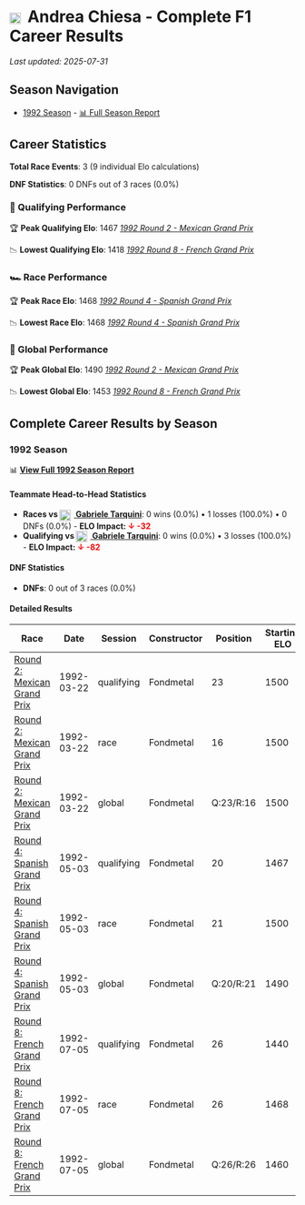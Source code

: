 # <img src="https://upload.wikimedia.org/wikipedia/commons/f/f3/Flag_of_Switzerland.svg" alt="Switzerland" width="20" height="auto" style="vertical-align: middle; margin-right: 5px;" onerror="this.outerHTML='🇨🇭'; this.style.marginRight='5px';"/> Andrea Chiesa - Complete F1 Career Results

*Last updated: 2025-07-31*

## Season Navigation

- [1992 Season](#1992-season) - [📊 Full Season Report](../seasons/1992-season-report)

## Career Statistics

**Total Race Events**: 3 (9 individual Elo calculations)

**DNF Statistics**: 0 DNFs out of 3 races (0.0%)

### 🏁 Qualifying Performance

🏆 **Peak Qualifying Elo**: 1467
   *[1992 Round 2 - Mexican Grand Prix](../seasons/1992-season-report#round-2-mexican-grand-prix)*

📉 **Lowest Qualifying Elo**: 1418
   *[1992 Round 8 - French Grand Prix](../seasons/1992-season-report#round-8-french-grand-prix)*

### 🏎️ Race Performance

🏆 **Peak Race Elo**: 1468
   *[1992 Round 4 - Spanish Grand Prix](../seasons/1992-season-report#round-4-spanish-grand-prix)*

📉 **Lowest Race Elo**: 1468
   *[1992 Round 4 - Spanish Grand Prix](../seasons/1992-season-report#round-4-spanish-grand-prix)*

### 🌟 Global Performance

🏆 **Peak Global Elo**: 1490
   *[1992 Round 2 - Mexican Grand Prix](../seasons/1992-season-report#round-2-mexican-grand-prix)*

📉 **Lowest Global Elo**: 1453
   *[1992 Round 8 - French Grand Prix](../seasons/1992-season-report#round-8-french-grand-prix)*


## Complete Career Results by Season

### 1992 Season

📊 **[View Full 1992 Season Report](../seasons/1992-season-report)**

#### Teammate Head-to-Head Statistics

- **Races vs [<img src="https://upload.wikimedia.org/wikipedia/commons/0/03/Flag_of_Italy.svg" alt="Italy" width="20" height="auto" style="vertical-align: middle; margin-right: 5px;" onerror="this.outerHTML='🇮🇹'; this.style.marginRight='5px';"/> Gabriele Tarquini](gabriele-tarquini)**: 0 wins (0.0%) • 1 losses (100.0%) • 0 DNFs (0.0%) - **ELO Impact: **<span style="color: red;">↓ -32</span>****
- **Qualifying vs [<img src="https://upload.wikimedia.org/wikipedia/commons/0/03/Flag_of_Italy.svg" alt="Italy" width="20" height="auto" style="vertical-align: middle; margin-right: 5px;" onerror="this.outerHTML='🇮🇹'; this.style.marginRight='5px';"/> Gabriele Tarquini](gabriele-tarquini)**: 0 wins (0.0%) • 3 losses (100.0%) - **ELO Impact: **<span style="color: red;">↓ -82</span>****

#### DNF Statistics

- **DNFs**: 0 out of 3 races (0.0%)

#### Detailed Results

| Race | Date | Session | Constructor | Position | Starting ELO | ELO Change | Final ELO | Teammate |
|------|------|---------|-------------|----------|--------------|------------|-----------|----------|
| [Round 2: Mexican Grand Prix](../seasons/1992-season-report#round-2-mexican-grand-prix) | 1992-03-22 | qualifying | Fondmetal | 23 | 1500 | -33 | 1467 | [<img src="https://upload.wikimedia.org/wikipedia/commons/0/03/Flag_of_Italy.svg" alt="Italy" width="20" height="auto" style="vertical-align: middle; margin-right: 5px;" onerror="this.outerHTML='🇮🇹'; this.style.marginRight='5px';"/> Gabriele Tarquini](gabriele-tarquini) |
| [Round 2: Mexican Grand Prix](../seasons/1992-season-report#round-2-mexican-grand-prix) | 1992-03-22 | race | Fondmetal | 16 | 1500 | N/A | 1500 | [<img src="https://upload.wikimedia.org/wikipedia/commons/0/03/Flag_of_Italy.svg" alt="Italy" width="20" height="auto" style="vertical-align: middle; margin-right: 5px;" onerror="this.outerHTML='🇮🇹'; this.style.marginRight='5px';"/> Gabriele Tarquini](gabriele-tarquini) |
| [Round 2: Mexican Grand Prix](../seasons/1992-season-report#round-2-mexican-grand-prix) | 1992-03-22 | global | Fondmetal | Q:23/R:16 | 1500 | -10 | 1490 | [<img src="https://upload.wikimedia.org/wikipedia/commons/0/03/Flag_of_Italy.svg" alt="Italy" width="20" height="auto" style="vertical-align: middle; margin-right: 5px;" onerror="this.outerHTML='🇮🇹'; this.style.marginRight='5px';"/> Gabriele Tarquini](gabriele-tarquini) |
| [Round 4: Spanish Grand Prix](../seasons/1992-season-report#round-4-spanish-grand-prix) | 1992-05-03 | qualifying | Fondmetal | 20 | 1467 | -27 | 1440 | [<img src="https://upload.wikimedia.org/wikipedia/commons/0/03/Flag_of_Italy.svg" alt="Italy" width="20" height="auto" style="vertical-align: middle; margin-right: 5px;" onerror="this.outerHTML='🇮🇹'; this.style.marginRight='5px';"/> Gabriele Tarquini](gabriele-tarquini) |
| [Round 4: Spanish Grand Prix](../seasons/1992-season-report#round-4-spanish-grand-prix) | 1992-05-03 | race | Fondmetal | 21 | 1500 | -32 | 1468 | [<img src="https://upload.wikimedia.org/wikipedia/commons/0/03/Flag_of_Italy.svg" alt="Italy" width="20" height="auto" style="vertical-align: middle; margin-right: 5px;" onerror="this.outerHTML='🇮🇹'; this.style.marginRight='5px';"/> Gabriele Tarquini](gabriele-tarquini) |
| [Round 4: Spanish Grand Prix](../seasons/1992-season-report#round-4-spanish-grand-prix) | 1992-05-03 | global | Fondmetal | Q:20/R:21 | 1490 | -30 | 1460 | [<img src="https://upload.wikimedia.org/wikipedia/commons/0/03/Flag_of_Italy.svg" alt="Italy" width="20" height="auto" style="vertical-align: middle; margin-right: 5px;" onerror="this.outerHTML='🇮🇹'; this.style.marginRight='5px';"/> Gabriele Tarquini](gabriele-tarquini) |
| [Round 8: French Grand Prix](../seasons/1992-season-report#round-8-french-grand-prix) | 1992-07-05 | qualifying | Fondmetal | 26 | 1440 | -22 | 1418 | [<img src="https://upload.wikimedia.org/wikipedia/commons/0/03/Flag_of_Italy.svg" alt="Italy" width="20" height="auto" style="vertical-align: middle; margin-right: 5px;" onerror="this.outerHTML='🇮🇹'; this.style.marginRight='5px';"/> Gabriele Tarquini](gabriele-tarquini) |
| [Round 8: French Grand Prix](../seasons/1992-season-report#round-8-french-grand-prix) | 1992-07-05 | race | Fondmetal | 26 | 1468 | N/A | 1468 | [<img src="https://upload.wikimedia.org/wikipedia/commons/0/03/Flag_of_Italy.svg" alt="Italy" width="20" height="auto" style="vertical-align: middle; margin-right: 5px;" onerror="this.outerHTML='🇮🇹'; this.style.marginRight='5px';"/> Gabriele Tarquini](gabriele-tarquini) |
| [Round 8: French Grand Prix](../seasons/1992-season-report#round-8-french-grand-prix) | 1992-07-05 | global | Fondmetal | Q:26/R:26 | 1460 | -7 | 1453 | [<img src="https://upload.wikimedia.org/wikipedia/commons/0/03/Flag_of_Italy.svg" alt="Italy" width="20" height="auto" style="vertical-align: middle; margin-right: 5px;" onerror="this.outerHTML='🇮🇹'; this.style.marginRight='5px';"/> Gabriele Tarquini](gabriele-tarquini) |

